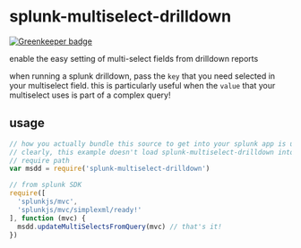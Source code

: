 # splunk-multiselect-drilldown

[![Greenkeeper badge](https://badges.greenkeeper.io/cdaringe/splunk-multiselect-drilldown.svg)](https://greenkeeper.io/)

enable the easy setting of multi-select fields from drilldown reports

when running a splunk drilldown, pass the `key` that you need selected in your multiselect field.  this is particularly useful when the `value` that your multiselect uses is part of a complex query!

## usage

```js
// how you actually bundle this source to get into your splunk app is up to you.
// clearly, this example doesn't load splunk-multiselect-drilldown into splunk's
// require path
var msdd = require('splunk-multiselect-drilldown')

// from splunk SDK
require([
  'splunkjs/mvc',
  'splunkjs/mvc/simplexml/ready!'
], function (mvc) {
  msdd.updateMultiSelectsFromQuery(mvc) // that's it!
})
```
